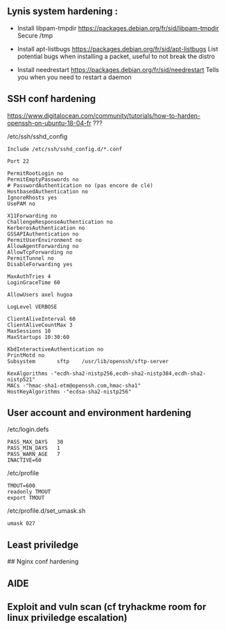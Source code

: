 ## Lynis system hardening :

- Install libpam-tmpdir
https://packages.debian.org/fr/sid/libpam-tmpdir
Secure /tmp

- Install apt-listbugs
https://packages.debian.org/fr/sid/apt-listbugs
List potential bugs when installing a packet, useful to not break the distro

- Install needrestart
https://packages.debian.org/fr/sid/needrestart
Tells you when you need to restart a daemon


## SSH conf hardening

https://www.digitalocean.com/community/tutorials/how-to-harden-openssh-on-ubuntu-18-04-fr ???

/etc/ssh/sshd_config
```
Include /etc/ssh/sshd_config.d/*.conf

Port 22

PermitRootLogin no
PermitEmptyPasswords no
# PasswordAuthentication no (pas encore de clé)
HostbasedAuthentication no
IgnoreRhosts yes
UsePAM no

X11Forwarding no
ChallengeResponseAuthentication no
KerberosAuthentication no
GSSAPIAuthentication no
PermitUserEnvironment no
AllowAgentForwarding no
AllowTcpForwarding no
PermitTunnel no
DisableForwarding yes

MaxAuthTries 4
LoginGraceTime 60

AllowUsers axel hugoa

LogLevel VERBOSE

ClientAliveInterval 60
ClientAliveCountMax 3
MaxSessions 10
MaxStartups 10:30:60

KbdInteractiveAuthentication no
PrintMotd no
Subsystem       sftp    /usr/lib/openssh/sftp-server

KexAlgorithms -"ecdh-sha2-nistp256,ecdh-sha2-nistp384,ecdh-sha2-nistp521"
MACs -"hmac-sha1-etm@openssh.com,hmac-sha1"
HostKeyAlgorithms -"ecdsa-sha2-nistp256"
```

## User account and environment hardening

/etc/login.defs
```
PASS_MAX_DAYS   30   
PASS_MIN_DAYS   1
PASS_WARN_AGE   7
INACTIVE=60
```

/etc/profile
```
TMOUT=600
readonly TMOUT
export TMOUT
```

/etc/profile.d/set_umask.sh
```
umask 027
```

## Least priviledge


## Nginx conf hardening

## AIDE

## Exploit and vuln scan (cf tryhackme room for linux priviledge escalation)